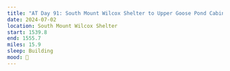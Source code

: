 ```yaml
---
title: "AT Day 91: South Mount Wilcox Shelter to Upper Goose Pond Cabin"
date: 2024-07-02
location: South Mount Wilcox Shelter
start: 1539.8
end: 1555.7
miles: 15.9
sleep: Building
mood: 🙂
---
```

